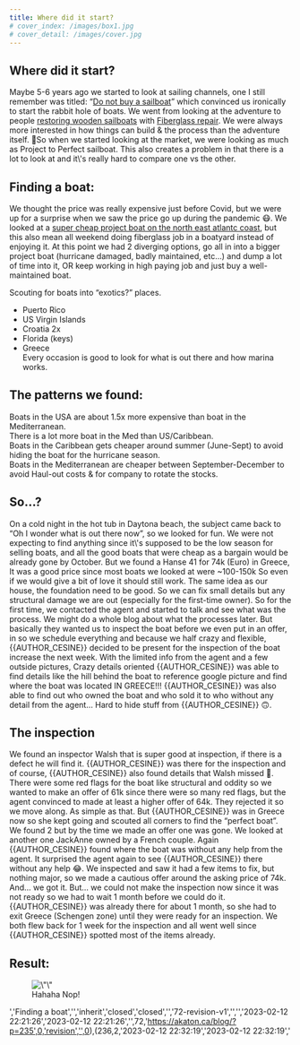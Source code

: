 ```yaml
---
title: Where did it start?
# cover_index: /images/box1.jpg
# cover_detail: /images/cover.jpg
---
```


<h2 style=\"font-size:24px\">Where did it start?</h2>

<!-- /wp:heading -->

<!-- wp:paragraph -->

<p>Maybe 5-6 years ago we started to look at sailing channels, one I still remember was titled: “<a href=\"https://youtu.be/H7bCn58-_GU?t=240\">Do not buy a sailboat</a>” which convinced us ironically to start the rabbit hole of boats. We went from looking at the adventure to people <a href=\"https://youtu.be/ZQZOAlcd_vE?t=524\">restoring wooden sailboats</a> with <a href=\"https://youtu.be/4XoeGV2KhGc?t=446\">Fiberglass repair</a>. We were always more interested in how things can build &amp; the process than the adventure itself. So when we started looking at the market, we were looking as much as Project to Perfect sailboat. This also creates a problem in that there is a lot to look at and it\'s really hard to compare one vs the other.</p>

<!-- /wp:paragraph -->

<!-- wp:heading {\"style\":{\"typography\":{\"fontSize\":\"24px\"}},\"textColor\":\"white\"} -->

<h2 class=\"has-white-color has-text-color\" style=\"font-size:24px\">Finding a boat:</h2>

<!-- /wp:heading -->

<!-- wp:paragraph -->

<p>We thought the price was really expensive just before Covid, but we were up for a surprise when we saw the price go up during the pandemic 😷. We looked at a <a href=\"https://www.yachtworld.com/boats-for-sale/type-sail/region-northamerica/country-united-states/us-region-northeast/?price=0-20000&amp;page=2\">super cheap project boat on the north east atlantc coast</a>, but this also mean all weekend doing fiberglass job in a boatyard instead of enjoying it. At this point we had 2 diverging options, go all in into a bigger project boat (hurricane damaged, badly maintained, etc…) and dump a lot of time into it, OR keep working in high paying job and just buy a well-maintained boat.</p>

<!-- /wp:paragraph -->

<!-- wp:paragraph -->

<p>Scouting for boats into “exotics?” places.</p>

<!-- /wp:paragraph -->

<!-- wp:list -->

<ul>

<!-- wp:list-item -->

<li>Puerto Rico</li>

<!-- /wp:list-item -->

<!-- wp:list-item -->

<li>US Virgin Islands</li>

<!-- /wp:list-item -->

<!-- wp:list-item -->

<li>Croatia 2x</li>

<!-- /wp:list-item -->

<!-- wp:list-item -->

<li>Florida (keys)</li>

<!-- /wp:list-item -->

<!-- wp:list-item -->

<li>Greece<br>Every occasion is good to look for what is out there and how marina works.</li>

<!-- /wp:list-item -->

</ul>

<!-- /wp:list -->

<!-- wp:heading {\"style\":{\"typography\":{\"fontSize\":\"24px\"}}} -->

<h2 style=\"font-size:24px\">The patterns we found:</h2>

<!-- /wp:heading -->

<!-- wp:paragraph -->

<p>Boats in the USA are about 1.5x more expensive than boat in the Mediterranean.<br>There is a lot more boat in the Med than US/Caribbean.<br>Boats in the Caribbean gets cheaper around summer (June-Sept) to avoid hiding the boat for the hurricane season.<br>Boats in the Mediterranean are cheaper between September-December to avoid Haul-out costs &amp; for company to rotate the stocks.</p>

<!-- /wp:paragraph -->

<!-- wp:heading {\"style\":{\"typography\":{\"fontSize\":\"24px\"}}} -->

<h2 style=\"font-size:24px\">So...?</h2>

<!-- /wp:heading -->

<!-- wp:paragraph -->

<p>On a cold night in the hot tub in Daytona beach, the subject came back to “Oh I wonder what is out there now”, so we looked for fun. We were not expecting to find anything since it\'s supposed to be the low season for selling boats, and all the good boats that were cheap as a bargain would be already gone by October. But we found a Hanse 41 for 74k (Euro) in Greece, It was a good price since most boats we looked at were ~100-150k So even if we would give a bit of love it should still work. The same idea as our house, the foundation need to be good. So we can fix small details but any structural damage we are out (especially for the first-time owner). So for the first time, we contacted the agent and started to talk and see what was the process. We might do a whole blog about what the processes later. But basically they wanted us to inspect the boat before we even put in an offer, in so we schedule everything and because we half crazy and flexible, {{AUTHOR_CESINE}} decided to be present for the inspection of the boat increase the next week. With the limited info from the agent and a few outside pictures, Crazy details oriented {{AUTHOR_CESINE}} was able to find details like the hill behind the boat to reference google picture and find where the boat was located IN GREECE!!! {{AUTHOR_CESINE}} was also able to find out who owned the boat and who sold it to who without any detail from the agent… Hard to hide stuff from {{AUTHOR_CESINE}} 🙃.</p>

<!-- /wp:paragraph -->

<!-- wp:heading {\"style\":{\"typography\":{\"fontSize\":\"24px\"}}} -->

<h2 style=\"font-size:24px\">The inspection</h2>

<!-- /wp:heading -->

<!-- wp:paragraph -->

<p>We found an inspector Walsh that is super good at inspection, if there is a defect he will find it. {{AUTHOR_CESINE}} was there for the inspection and of course, {{AUTHOR_CESINE}} also found details that Walsh missed 🤣. There were some red flags for the boat like structural and oddity so we wanted to make an offer of 61k since there were so many red flags, but the agent convinced to made at least a higher offer of 64k. They rejected it so we move along. As simple as that. But {{AUTHOR_CESINE}} was in Greece now so she kept going and scouted all corners to find the “perfect boat”. We found 2 but by the time we made an offer one was gone. We looked at another one JackAnne owned by a French couple. Again {{AUTHOR_CESINE}} found where the boat was without any help from the agent. It surprised the agent again to see {{AUTHOR_CESINE}} there without any help 😂. We inspected and saw it had a few items to fix, but nothing major, so we made a cautious offer around the asking price of 74k. And… we got it. But… we could not make the inspection now since it was not ready so we had to wait 1 month before we could do it. {{AUTHOR_CESINE}} was already there for about 1 month, so she had to exit Greece (Schengen zone) until they were ready for an inspection. We both flew back for 1 week for the inspection and all went well since {{AUTHOR_CESINE}} spotted most of the items already.</p>

<!-- /wp:paragraph -->

<!-- wp:heading {\"style\":{\"typography\":{\"fontSize\":\"22px\"}}} -->

<h2 style=\"font-size:22px\">Result:</h2>

<!-- /wp:heading -->

<!-- wp:image {\"id\":97,\"sizeSlug\":\"large\",\"linkDestination\":\"none\"} -->

<figure class=\"wp-block-image size-large\">
<img src=\"https://akaton.ca/blog/wp-content/uploads/2023/01/Screen-Shot-2023-01-01-at-3.58.07-PM-1024x535.png\" alt=\"\" class=\"wp-image-97\"/>
<figcaption class=\"wp-element-caption\">Hahaha Nop!</figcaption>
</figure>

<!-- /wp:image -->

<!-- wp:paragraph -->

<p>
</p>

<!-- /wp:paragraph -->
','Finding a boat','','inherit','closed','closed','','72-revision-v1','','','2023-02-12 22:21:26','2023-02-12 22:21:26','',72,'https://akaton.ca/blog/?p=235',0,'revision','',0),(236,2,'2023-02-12 22:32:19','2023-02-12 22:32:19','
